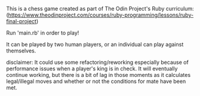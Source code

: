 This is a chess game created as part of The Odin Project's Ruby curriculum: 
(https://www.theodinproject.com/courses/ruby-programming/lessons/ruby-final-project)

Run 'main.rb' in order to play!

It can be played by two human players, or an individual can play against themselves.

disclaimer: It could use some refactoring/reworking especially because of performance issues when a player's king
is in check. It will eventually continue working, but there is a bit of lag in those moments as it calculates legal/illegal moves
and whether or not the conditions for mate have been met. 